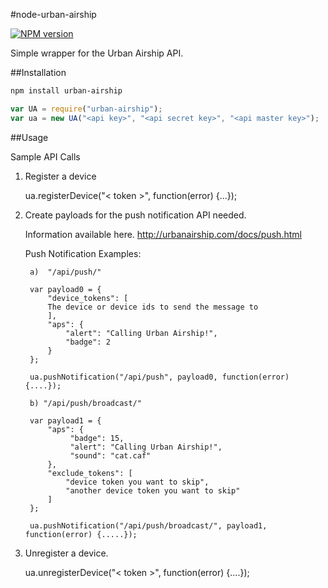 #node-urban-airship

[![NPM version](https://badge.fury.io/js/urban-airship.png)](http://badge.fury.io/js/urban-airship)

Simple wrapper for the Urban Airship API.

##Installation

```sh
npm install urban-airship
```

```javascript
var UA = require("urban-airship");
var ua = new UA("<api key>", "<api secret key>", "<api master key>");
```

##Usage

Sample API Calls

1. Register a device

	ua.registerDevice("< token >", function(error) {...});

2. Create payloads for the push notification API needed.

	Information available here.
	http://urbanairship.com/docs/push.html

	Push Notification Examples: 

		a)	"/api/push/"

		var payload0 = {
			"device_tokens": [
			The device or device ids to send the message to
			],
			"aps": {
				"alert": "Calling Urban Airship!",
				"badge": 2
			}
		};

		ua.pushNotification("/api/push", payload0, function(error) {....});

		b) "/api/push/broadcast/"

		var payload1 = {
			"aps": {
				 "badge": 15,
				 "alert": "Calling Urban Airship!",
				 "sound": "cat.caf"
			},
			"exclude_tokens": [
				"device token you want to skip",
				"another device token you want to skip"
			]
		};

		ua.pushNotification("/api/push/broadcast/", payload1, function(error) {.....});

3. Unregister a device.

	ua.unregisterDevice("< token >", function(error) {....});



